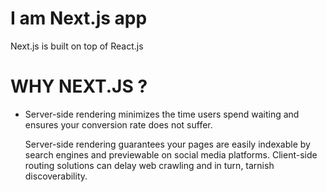 # I am Next.js app

Next.js is built on top of React.js

# WHY NEXT.JS ?
  + Server-side rendering minimizes the time users spend waiting and ensures your conversion rate does not suffer.

    Server-side rendering guarantees your pages are easily indexable by search engines and previewable on social media    platforms. Client-side routing solutions can delay web crawling and in turn, tarnish discoverability.
